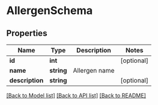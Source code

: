 # AllergenSchema

## Properties
Name | Type | Description | Notes
------------ | ------------- | ------------- | -------------
**id** | **int** |  | [optional] 
**name** | **string** | Allergen name | 
**description** | **string** |  | [optional] 

[[Back to Model list]](../../README.md#documentation-for-models) [[Back to API list]](../../README.md#documentation-for-api-endpoints) [[Back to README]](../../README.md)

